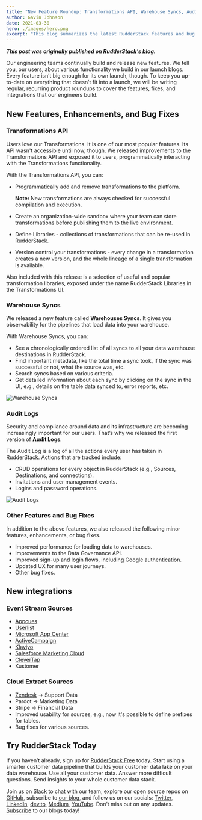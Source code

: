 ```yaml
---
title: "New Feature Roundup: Transformations API, Warehouse Syncs, Audit Logs, and More"
author: Gavin Johnson
date: 2021-03-30
hero: ./images/hero.png
excerpt: "This blog summarizes the latest RudderStack features and bug fixes for March 2021 - including Transformations API, Warehouse Syncs, and Audit Logs."
---
```

***This post was originally published on [RudderStack's blog](https://rudderstack.com/blog/new-feature-roundup-2021-03-3).***
<br />

Our engineering teams continually build and release new features. We tell you, our users, about various functionality we build in our launch blogs. Every feature isn’t big enough for its own launch, though. To keep you up-to-date on everything that doesn’t fit into a launch, we will be writing regular, recurring product roundups to cover the features, fixes, and integrations that our engineers build.

## New Features, Enhancements, and Bug Fixes

### Transformations API

Users love our Transformations. It is one of our most popular features. Its API wasn't accessible until now, though. We released improvements to the Transformations API and exposed it to users, programmatically interacting with the Transformations functionality.

With the Transformations API, you can:



*   Programmatically add and remove transformations to the platform.

    **Note:** New transformations are always checked for successful compilation and execution.

*   Create an organization-wide sandbox where your team can store transformations before publishing them to the live environment.
*   Define Libraries - collections of transformations that can be re-used in RudderStack.
*   Version control your transformations - every change in a transformation creates a new version, and the whole lineage of a single transformation is available.

Also included with this release is a selection of useful and popular transformation libraries, exposed under the name RudderStack Libraries in the Transformations UI.


### Warehouse Syncs

We released a new feature called **Warehouses Syncs**. It gives you observability for the pipelines that load data into your warehouse.

With Warehouse Syncs, you can:
*   See a chronologically ordered list of all syncs to all your data warehouse destinations in RudderStack.
*   Find important metadata, like the total time a sync took, if the sync was successful or not, what the source was, etc.
*   Search syncs based on various criteria.
*   Get detailed information about each sync by clicking on the sync in the UI, e.g., details on the table data synced to, error reports, etc.

![Warehouse Syncs](./images/productroundupwarehousesyncs02.png)

### Audit Logs

Security and compliance around data and its infrastructure are becoming increasingly important for our users. That’s why we released the first version of **Audit Logs**.

The Audit Log is a log of all the actions every user has taken in RudderStack. Actions that are tracked include:
*   CRUD operations for every object in RudderStack (e.g., Sources, Destinations, and connections).
*   Invitations and user management events.
*   Logins and password operations.

![Audit Logs](./images/productroundupauditlog.png)

### Other Features and Bug Fixes

In addition to the above features, we also released the following minor features, enhancements, or bug fixes.
*   Improved performance for loading data to warehouses.
*   Improvements to the Data Governance API.
*   Improved sign-up and login flows, including Google authentication.
*   Updated UX for many user journeys.
*   Other bug fixes.

## New integrations

### Event Stream Sources
*   [Appcues](https://rudderstack.com/integration/appcues/)
*   [Userlist](https://rudderstack.com/integration/userlist/)
*   [Microsoft App Center](https://rudderstack.com/integration/app-center/)
*   [ActiveCampaign](https://rudderstack.com/integration/activecampaign/)
*   [Klaviyo](https://rudderstack.com/integration/klaviyo/) 
*   [Salesforce Marketing Cloud](https://rudderstack.com/integration/salesforce-marketing-cloud/)
*   [CleverTap](https://rudderstack.com/integration/clevertap/)
*   Kustomer

### Cloud Extract Sources
*   [Zendesk](https://rudderstack.com/integration/zendesk-source/) → Support Data
*   Pardot → Marketing Data
*   Stripe → Financial Data
*   Improved usability for sources, e.g., now it's possible to define prefixes for tables.
*   Bug fixes for various sources.


## Try RudderStack Today

If you haven’t already, sign up for [RudderStack Free](https://app.rudderlabs.com/signup?type=freetrial) today. Start using a smarter customer data pipeline that builds your customer data lake on your data warehouse. Use all your customer data. Answer more difficult questions. Send insights to your whole customer data stack.

Join us on [Slack](https://resources.rudderstack.com/join-rudderstack-slack) to chat with our team, explore our open source repos on [GitHub](https://github.com/rudderlabs), subscribe to [our blog](https://rudderstack.com/blog/), and follow us on our socials: [Twitter](https://twitter.com/RudderStack), [LinkedIn](https://www.linkedin.com/company/rudderlabs/), [dev.to](https://dev.to/rudderstack), [Medium](https://rudderstack.medium.com/), [YouTube](https://www.youtube.com/channel/UCgV-B77bV_-LOmKYHw8jvBw). Don’t miss out on any updates. [Subscribe](https://rudderstack.com/blog/) to our blogs today!
